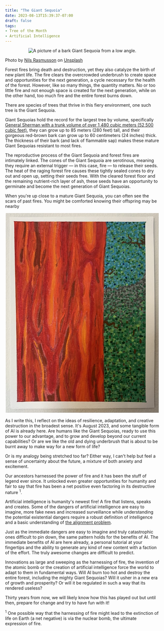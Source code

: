 ```yaml
---
title: "The Giant Sequoia"
date: 2023-08-13T15:39:37-07:00
draft: false
tags:
- Tree of the Month
- Artificial Intelligence
---
```


<p align="center"><img src="/images/sequoia_unsplash.jpg" alt=" A picture of a bark Giant Sequoia from a low angle." width="1000"></p>

Photo by <a href="https://unsplash.com/@nilsynils?utm_source=unsplash&utm_medium=referral&utm_content=creditCopyText">Nils Rasmusson</a> on <a href="https://unsplash.com/photos/oRPinlCTEbk?utm_source=unsplash&utm_medium=referral&utm_content=creditCopyText">Unsplash</a>
  
Forest fires bring death and destruction, yet they also catalyze the birth of new plant life. The fire clears the overcrowded underbrush to create space and opportunities for the next generation, a cycle necessary for the health of the forest. However, like so many things, the quantity matters. No or too little fire and not enough space is created for the next generation, while on the other hand, too much fire and the entire forest burns down.

There are species of trees that thrive in this fiery environment, one such tree is the Giant Sequoia.

Giant Sequoias hold the record for the largest tree by volume, specifically [General Sherman with a trunk volume of over 1,480 cubic meters (52,500 cubic feet)](https://www.nps.gov/seki/learn/nature/largest-trees-in-world.htm), they can grow up to 85 meters (280 feet) tall, and their gorgeous red-brown bark can grow up to 60 centimeters (24 inches) thick. The thickness of their bark (and lack of flammable sap) makes these mature Giant Sequoias resistant to most fires.

The reproductive process of the Giant Sequoia and forest fires are intimately linked. The cones of the Giant Sequoia are serotinous, meaning they require an external trigger — in this case, fire — to release their seeds. The heat of the raging forest fire causes these tightly sealed cones to dry out and open up, setting their seeds free. With the cleared forest floor and the remaining nutrient-rich layer of ash, these seeds have an opportunity to germinate and become the next generation of Giant Sequoias.

When you're up close to a mature Giant Sequoia, you can often see the scars of past fires. You might be comforted knowing their offspring may be nearby

<p align="center"><img src="/images/sequoia_fire_art.jpg" alt=" A painting of the bark of a Giant Sequoia that looks like fire." width="500"></p>

As I write this, I reflect on the ideas of resilience, adaptation, and creative destruction in the broadest sense. It's August 2023, and some tangible form of AI is already here. Are humans like the Giant Sequoias, ready to use this power to our advantage, and to grow and develop beyond our current capabilities? Or are we like the old and dying underbrush that is about to be burnt away to make way for a new form of life? 

Or is my analogy being stretched too far? Either way, I can't help but feel a sense of uncertainty about the future, a mixture of both anxiety and excitement.

Our ancestors harnessed the power of fire and it has been the stuff of legend ever since. It unlocked even greater opportunities for humanity and fair to say that fire has been a net positive even factoring in its destructive nature <sup>1</sup>. 

Artificial intelligence is humanity's newest fire! A fire that listens, speaks and creates. Some of the dangers of artificial intelligence are easy to imagine, more fake news and increased surveillance while understanding the potential existential dangers require a robust definition of intelligence and a basic understanding of [the alignment problem](https://www.alignmentforum.org/).

Just as the immediate dangers are easy to imagine and truly catastrophic ones difficult to pin down, the same pattern holds for the benefits of AI. The immediate benefits of AI are here already, a personal tutorial at your fingertips and the ability to generate any kind of new content with a faction of the effort. The truly awesome changes are difficult to predict.

Innovations as large and sweeping as the harnessing of fire, the invention of the atomic bomb or the creation of artificial intelligence force the world to adapt to them in fundamental ways. Will AI burn too hot and destroy the entire forest, including the mighty Giant Sequoias? Will it usher in a new era of growth and prosperity? Or will it be regulated in such a way that its rendered useless?

Thirty years from now, we will likely know how this has played out but until then, prepare for change and try to have fun with it! 


<sup>1</sup>
One possible way that the harnessing of fire might lead to the extinction of life on Earth (a net negative) is via the nuclear bomb, the ultimate expression of fire.